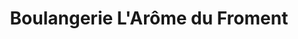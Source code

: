 ---
title: "Boulangerie L'Arôme du Froment"
url: /vaudreuil-dorion/boulangerie-larome-du-froment/
shop: bakery
---
